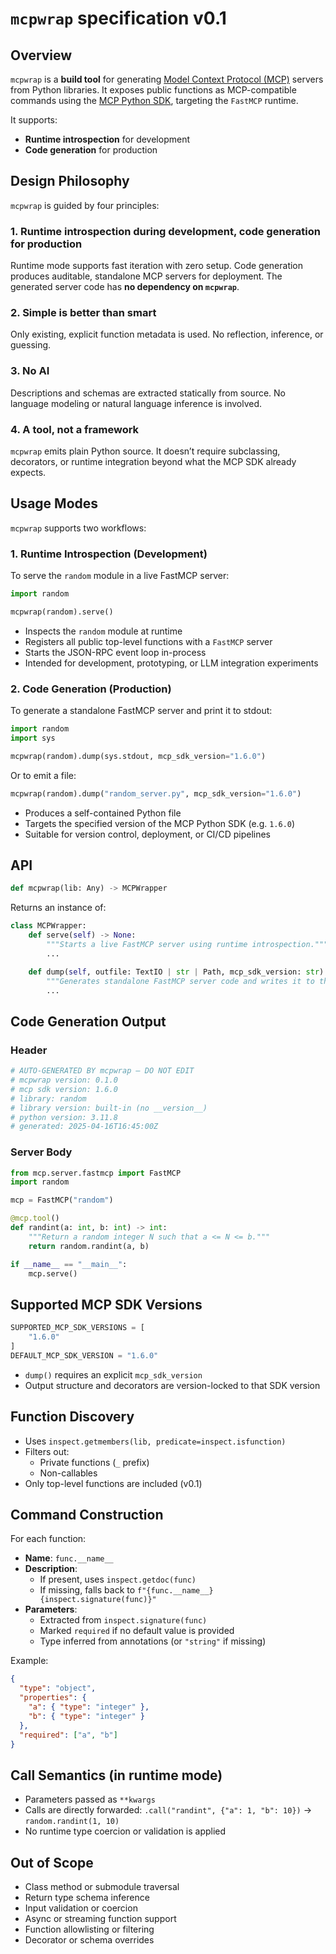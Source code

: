 # `mcpwrap` specification v0.1

## Overview

`mcpwrap` is a **build tool** for generating [Model Context Protocol (MCP)](https://modelcontextprotocol.io) servers from Python libraries. It exposes public functions as MCP-compatible commands using the [MCP Python SDK](https://github.com/modelcontextprotocol/python-sdk), targeting the `FastMCP` runtime.

It supports:

- **Runtime introspection** for development
- **Code generation** for production


## Design Philosophy

`mcpwrap` is guided by four principles:

### 1. Runtime introspection during development, code generation for production

Runtime mode supports fast iteration with zero setup. Code generation produces auditable, standalone MCP servers for deployment. The generated server code has **no dependency on `mcpwrap`**.

### 2. Simple is better than smart

Only existing, explicit function metadata is used. No reflection, inference, or guessing.

### 3. No AI

Descriptions and schemas are extracted statically from source. No language modeling or natural language inference is involved.

### 4. A tool, not a framework

`mcpwrap` emits plain Python source. It doesn’t require subclassing, decorators, or runtime integration beyond what the MCP SDK already expects.


## Usage Modes

`mcpwrap` supports two workflows:

### 1. Runtime Introspection (Development)

To serve the `random` module in a live FastMCP server:

```python
import random

mcpwrap(random).serve()
```

- Inspects the `random` module at runtime
- Registers all public top-level functions with a `FastMCP` server
- Starts the JSON-RPC event loop in-process
- Intended for development, prototyping, or LLM integration experiments

### 2. Code Generation (Production)

To generate a standalone FastMCP server and print it to stdout:

```python
import random
import sys

mcpwrap(random).dump(sys.stdout, mcp_sdk_version="1.6.0")
```

Or to emit a file:

```python
mcpwrap(random).dump("random_server.py", mcp_sdk_version="1.6.0")
```

- Produces a self-contained Python file
- Targets the specified version of the MCP Python SDK (e.g. `1.6.0`)
- Suitable for version control, deployment, or CI/CD pipelines


## API

```python
def mcpwrap(lib: Any) -> MCPWrapper
```

Returns an instance of:

```python
class MCPWrapper:
    def serve(self) -> None:
        """Starts a live FastMCP server using runtime introspection."""
        ...

    def dump(self, outfile: TextIO | str | Path, mcp_sdk_version: str) -> None:
        """Generates standalone FastMCP server code and writes it to the output target."""
        ...
```


## Code Generation Output

### Header

```python
# AUTO-GENERATED BY mcpwrap — DO NOT EDIT
# mcpwrap version: 0.1.0
# mcp sdk version: 1.6.0
# library: random
# library version: built-in (no __version__)
# python version: 3.11.8
# generated: 2025-04-16T16:45:00Z
```

### Server Body

```python
from mcp.server.fastmcp import FastMCP
import random

mcp = FastMCP("random")

@mcp.tool()
def randint(a: int, b: int) -> int:
    """Return a random integer N such that a <= N <= b."""
    return random.randint(a, b)

if __name__ == "__main__":
    mcp.serve()
```


## Supported MCP SDK Versions

```python
SUPPORTED_MCP_SDK_VERSIONS = [
    "1.6.0"
]
DEFAULT_MCP_SDK_VERSION = "1.6.0"
```

- `dump()` requires an explicit `mcp_sdk_version`
- Output structure and decorators are version-locked to that SDK version


## Function Discovery

- Uses `inspect.getmembers(lib, predicate=inspect.isfunction)`
- Filters out:
  - Private functions (`_` prefix)
  - Non-callables
- Only top-level functions are included (v0.1)


## Command Construction

For each function:

- **Name**: `func.__name__`
- **Description**:
  - If present, uses `inspect.getdoc(func)`
  - If missing, falls back to `f"{func.__name__}{inspect.signature(func)}"`
- **Parameters**:
  - Extracted from `inspect.signature(func)`
  - Marked `required` if no default value is provided
  - Type inferred from annotations (or `"string"` if missing)

Example:

```json
{
  "type": "object",
  "properties": {
    "a": { "type": "integer" },
    "b": { "type": "integer" }
  },
  "required": ["a", "b"]
}
```


## Call Semantics (in runtime mode)

- Parameters passed as `**kwargs`
- Calls are directly forwarded: `.call("randint", {"a": 1, "b": 10})` → `random.randint(1, 10)`
- No runtime type coercion or validation is applied


## Out of Scope

- Class method or submodule traversal
- Return type schema inference
- Input validation or coercion
- Async or streaming function support
- Function allowlisting or filtering
- Decorator or schema overrides

